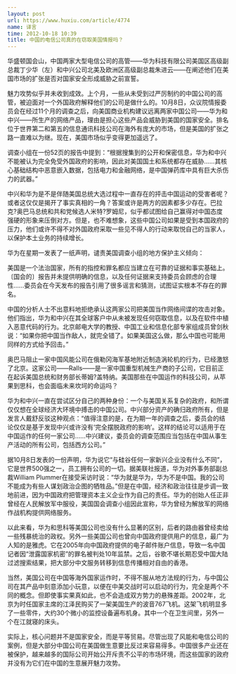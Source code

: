 ```yaml
---
layout: post
url: https://www.huxiu.com/article/4774
name: 译言
time: 2012-10-18 10:39
title: 中国的电信公司真的在窃取美国情报吗？
---
```

华盛顿国会山，中国两家大型电信公司的高管——华为科技有限公司美国区高级副总裁丁少华（左）和中兴公司北美及欧洲区高级副总裁朱进云——在阐述他们在美国市场的扩张是否对国家安全形成威胁之前宣誓。

魅力攻势似乎并未收到成效。上个月，一些从未受到过严厉制约的中国公司的高管，被迫面对一个外国政府解释他们的公司是做什么的。10月8日，众议院情报委员会在经过11个月的调查之后，向美国商业机构建议远离两家中国公司——华为和中兴——所生产的网络产品，理由是担心这些产品会威胁到美国的国家安全。排名位于世界第二和第五的信息通讯科技公司在海外有庞大的市场，但是美国的扩张之路一直难以为继。现在，美国市场似乎变得更加遥远了。

调查小组在一份52页的报告中提到：“根据搜集到的公开和保密信息，华为和中兴不能被认为完全免受外国政府的影响，因此对美国国土和系统都存在威胁……其核心基础结构中恶意嵌入数据，包括电力和金融网络，是中国弹药库中具有巨大杀伤力的武器。”

中兴和华为是不是伴随美国总统大选过程中一直存在的抨击中国运动的受害者呢？或者这仅仅是揭开了事实真相的一角？答案或许是两方的因素都多少存在。巴拉克?奥巴马总统和共和党候选人米特?罗姆尼，似乎都试图给自己赢得对中国态度强硬的形象来压倒对方。但是，也不难想象，这些中国公司如果是受到本国政府的压力，他们或许不得不对外国政府采取一些见不得人的行动来取悦自己的当家人，以保护本土业务的持续增长。

华为在星期一发表了一纸声明，谴责美国调查小组的地方保护主义倾向：

美国是一个法治国家，所有的指控和罪名都应当建立在可靠的证据和事实基础上。〔国会的〕报告并未提供明确的信息，以及任何证据来支持委员会顾虑的合理性……委员会在今天发布的报告引用了很多谣言和猜测，试图证实根本不存在的罪名。

中国的分析人士不出意料地拒绝承认这两家公司把美国当作网络间谍的攻击对象。他们指出，华为和中兴在其全球客户中从未被发现任何窃取信息，以及在软件中植入恶意代码的行为。北京邮电大学的教授、中国工业和信息化部专家组成员曾剑秋说：“如果你把中国当作敌人，就完全错了。如果美国这么做，那么中国也可能用同样的方式给予回击。”

奥巴马阻止一家中国风能公司在俄勒冈海军基地附近制造涡轮机的行为，已经激怒了北京。这家公司——Ralls——是一家中国重型机械生产商的子公司，它目前正在起诉美国总统和财务部长蒂姆?盖特纳。美国那些在中国运作的科技公司，从苹果到思科，也会面临未来坎坷的命运吗？

华为和中兴一直在尝试区分自己的两种身份：一个与美国关系复杂的政府，和所谓仅仅想在全球经济大环境中搏击的中国公司。中兴部分资产的确归政府所有，但是发言人戴舒反驳这种观点：“值得注意的是，在为期一年的调查之后，委员会的结论仅仅是基于发现中兴或许没有‘完全摆脱政府的影响’。这样的结论可以适用于在中国运作的任何一家公司……中兴建议，委员会的调查范围应当包括在中国从事生产活动的所有公司，包括西方公司。”

据10月8日发表的一份声明，华为说它“与硅谷任何一家新兴企业没有什么不同”，它是世界500强之一，员工拥有公司的一切。据美联社报道，华为对外事务部副总裁William Plummer在接受采访时说：“华为就是华为，华为不是中国。我的公司不能成为有些人谋划政治企图的牺牲品。”但是在中国，经济和政治往往是步调一致地前进，因为中国政府把管理资本主义企业作为自己的责任。华为的创始人任正非曾经在人民解放军中服役，美国国会调查小组因此宣称，华为曾经为解放军的网络作战机构提供网络服务。

以此来看，华为和思科等美国公司也没有什么显著的区别，后者的路由器曾经卖给一些残暴统治的政权。另外一些美国公司也曾向中国政府提供用户的信息，最广为人知的是雅虎。它在2005年向中国政府提供的电子邮件账户信息，导致一名中国记者因“泄露国家机密”的罪名被判处10年监禁。之后，谷歌不堪长期忍受中国大陆过滤搜索结果，把大部分中文服务转移到信息传播相对自由的香港。

当然，美国公司在中国等海外国家运作时，不得不服从地方法规的行为，与中国公司在其产品中刻意添加小玩意，以便在中美交战时可以启动的行为，完全是两个不同的概念。但即使事实果真如此，也不会造成双方势力的悬殊差距。2002年，北京为时任国家主席的江泽民购买了一架美国生产的波音767飞机。这架飞机明显多了一些零件，大约30个微小的监控设备遍布机身。其中一个在卫生间里，另外一个在江就寝的床头。

实际上，核心问题并不是国家安全，而是平等贸易。尽管出现了风能和电信公司的案例，但是大部分中国公司在美国做生意要比反过来容易得多。中国很多产业还在被保护，越来越多的国际公司开始公开斥责不公平的市场环境，而这些国家的政府并没有为它们在中国的生意展开魅力攻势。

